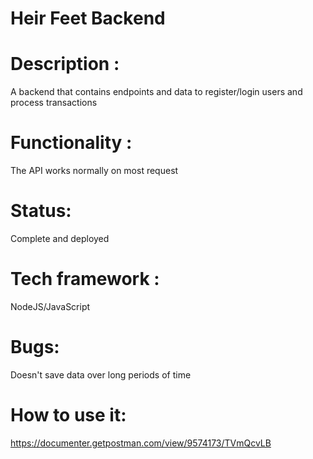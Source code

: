 
# Heir Feet Backend

# Description : 
A backend that contains endpoints and data to register/login users and process transactions

# Functionality : 
The API works normally on most request 

# Status:
Complete and deployed 

# Tech framework :
NodeJS/JavaScript

# Bugs:
Doesn't save data over long periods of time 

# How to use it:
https://documenter.getpostman.com/view/9574173/TVmQcvLB
